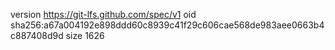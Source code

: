 version https://git-lfs.github.com/spec/v1
oid sha256:a67a004192e898ddd60c8939c41f29c606cae568de983aee0663b4c887408d9d
size 1626
